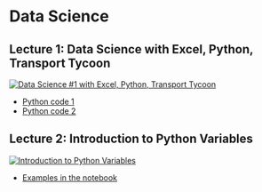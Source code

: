 # Data Science

## Lecture 1: Data Science with Excel, Python, Transport Tycoon

[![Data Science #1 with Excel, Python, Transport Tycoon](https://img.youtube.com/vi/mrTOTDJAzNs/0.jpg)](https://www.youtube.com/watch?v=mrTOTDJAzNs)

* [Python code 1](01_1.py)
* [Python code 2](01_2.py)

## Lecture 2: Introduction to Python Variables 

[![Introduction to Python Variables](https://img.youtube.com/vi/1XRS64GSeXk/0.jpg)](https://www.youtube.com/watch?v=1XRS64GSeXk)

* [Examples in the notebook](02_1.ipynb)
